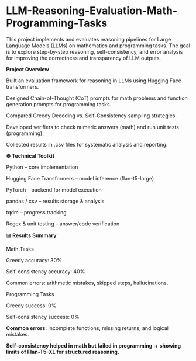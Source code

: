 # LLM-Reasoning-Evaluation-Math-Programming-Tasks
This project implements and evaluates reasoning pipelines for Large Language Models (LLMs) on mathematics and programming tasks. The goal is to explore step-by-step reasoning, self-consistency, and error analysis for improving the correctness and transparency of LLM outputs.


**Project Overview**

Built an evaluation framework for reasoning in LLMs using Hugging Face transformers.

Designed Chain-of-Thought (CoT) prompts for math problems and function generation prompts for programming tasks.

Compared Greedy Decoding vs. Self-Consistency sampling strategies.

Developed verifiers to check numeric answers (math) and run unit tests (programming).

Collected results in .csv files for systematic analysis and reporting.



**⚙️ Technical Toolkit**

Python – core implementation

Hugging Face Transformers – model inference (flan-t5-large)

PyTorch – backend for model execution

pandas / csv – results storage & analysis

tqdm – progress tracking

Regex & unit testing – answer/code verification


**📊 Results Summary**

Math Tasks

Greedy accuracy: 30%

Self-consistency accuracy: 40%

Common errors: arithmetic mistakes, skipped steps, hallucinations.

Programming Tasks

Greedy success: 0%

Self-consistency success: 0%

**Common errors:** incomplete functions, missing returns, and logical mistakes.

**Self-consistency helped in math but failed in programming → showing limits of Flan-T5-XL for structured reasoning.**
